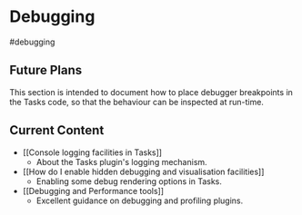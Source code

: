 # Debugging

<span class="related-pages">#debugging</span>

## Future Plans

This section is intended to document how to place debugger breakpoints in the Tasks code, so that the behaviour can be inspected at run-time.

## Current Content

- [[Console logging facilities in Tasks]]
  - About the Tasks plugin's logging mechanism.
- [[How do I enable hidden debugging and visualisation facilities]]
  - Enabling some debug rendering options in Tasks.
- [[Debugging and Performance tools]]
  - Excellent guidance on debugging and profiling plugins.
